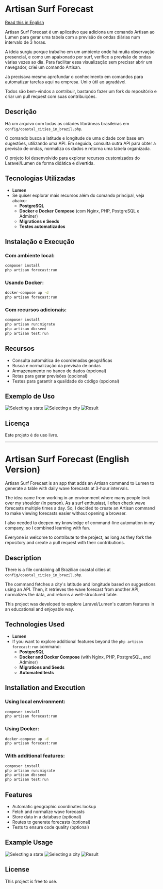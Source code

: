 # Artisan Surf Forecast

[Read this in English](#artisan-surf-forecast-english-version)

Artisan Surf Forecast é um aplicativo que adiciona um comando Artisan ao Lumen para gerar uma tabela com a previsão de ondas diárias num intervalo de 3 horas.

A ideia surgiu porque trabalho em um ambiente onde há muita observação presencial, e como um apaixonado por surf, verifico a previsão de ondas várias vezes ao dia. Para facilitar essa visualização sem precisar abrir um navegador, criei um comando Artisan.

Já precisava mesmo aprofundar o conhecimento em comandos para automatizar tarefas aqui na empresa. Uni o útil ao agradável.

Todos são bem-vindos a contribuir, bastando fazer um fork do repositório e criar um pull request com suas contribuições.

## Descrição

Há um arquivo com todas as cidades litorâneas brasileiras em `config/coastal_cities_in_brazil.php`.

O comando busca a latitude e longitude de uma cidade com base em sugestões, utilizando uma API. Em seguida, consulta outra API para obter a previsão de ondas, normaliza os dados e retorna uma tabela organizada.

O projeto foi desenvolvido para explorar recursos customizados do Laravel/Lumen de forma didática e divertida.

## Tecnologias Utilizadas

- **Lumen**
- Se quiser explorar mais recursos além do comando principal, veja abaixo:
    - **PostgreSQL**
    - **Docker e Docker Compose** (com Nginx, PHP, PostgreSQL e Adminer)
    - **Migrations e Seeds**
    - **Testes automatizados**

## Instalação e Execução

### Com ambiente local:
```sh
composer install
php artisan forecast:run
```

### Usando Docker:
```sh
docker-compose up -d
php artisan forecast:run
```

### Com recursos adicionais:
```sh
composer install
php artisan run:migrate
php artisan db:seed
php artisan test:run
```

## Recursos
- Consulta automática de coordenadas geográficas
- Busca e normalização da previsão de ondas
- Armazenamento no banco de dados (opcional)
- Rotas para gerar previsões (opcional)
- Testes para garantir a qualidade do código (opcional)

## Exemplo de Uso
![Selecting a state](/app/public/example/state.png)
![Selecting a city](/app/public/example/city.png)
![Result](/app/public/example/table.png)

## Licença
Este projeto é de uso livre.

---

# Artisan Surf Forecast (English Version)

Artisan Surf Forecast is an app that adds an Artisan command to Lumen to generate a table with daily wave forecasts at 3-hour intervals.

The idea came from working in an environment where many people look over my shoulder (in person). As a surf enthusiast, I often check wave forecasts multiple times a day. So, I decided to create an Artisan command to make viewing forecasts easier without opening a browser.

I also needed to deepen my knowledge of command-line automation in my company, so I combined learning with fun.

Everyone is welcome to contribute to the project, as long as they fork the repository and create a pull request with their contributions.

## Description

There is a file containing all Brazilian coastal cities at `config/coastal_cities_in_brazil.php`.

The command fetches a city's latitude and longitude based on suggestions using an API. Then, it retrieves the wave forecast from another API, normalizes the data, and returns a well-structured table.

This project was developed to explore Laravel/Lumen's custom features in an educational and enjoyable way.

## Technologies Used

- **Lumen**
- If you want to explore additional features beyond the `php artisan forecast:run` command:
    - **PostgreSQL**
    - **Docker and Docker Compose** (with Nginx, PHP, PostgreSQL, and Adminer)
    - **Migrations and Seeds**
    - **Automated tests**

## Installation and Execution

### Using local environment:
```sh
composer install
php artisan forecast:run
```

### Using Docker:
```sh
docker-compose up -d
php artisan forecast:run
```

### With additional features:
```sh
composer install
php artisan run:migrate
php artisan db:seed
php artisan test:run
```

## Features
- Automatic geographic coordinates lookup
- Fetch and normalize wave forecasts
- Store data in a database (optional)
- Routes to generate forecasts (optional)
- Tests to ensure code quality (optional)

## Example Usage
![Selecting a state](/app/public/example/state.png)
![Selecting a city](/app/public/example/city.png)
![Result](/app/public/example/table.png)

## License
This project is free to use.
